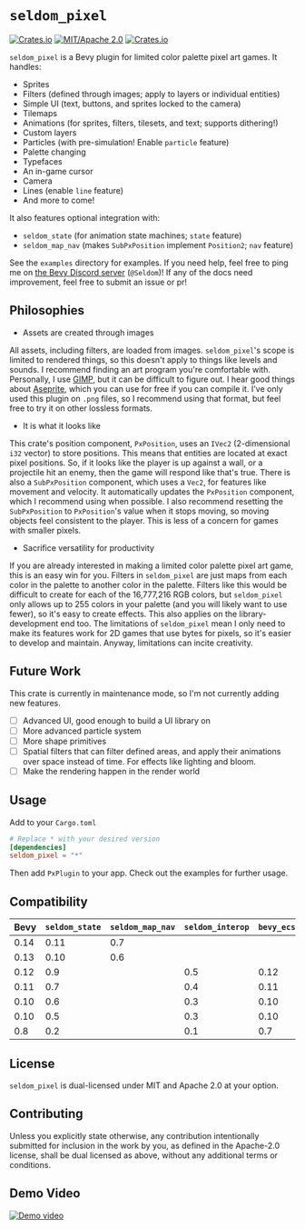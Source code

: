 # `seldom_pixel`

[![Crates.io](https://img.shields.io/crates/v/seldom_pixel.svg)](https://crates.io/crates/seldom_pixel)
[![MIT/Apache 2.0](https://img.shields.io/badge/license-MIT%2FApache-blue.svg)](https://github.com/Seldom-SE/seldom_pixel#license)
[![Crates.io](https://img.shields.io/crates/d/seldom_pixel.svg)](https://crates.io/crates/seldom_pixel)

`seldom_pixel` is a Bevy plugin for limited color palette pixel art games. It handles:

- Sprites
- Filters (defined through images; apply to layers or individual entities)
- Simple UI (text, buttons, and sprites locked to the camera)
- Tilemaps
- Animations (for sprites, filters, tilesets, and text; supports dithering!)
- Custom layers
- Particles (with pre-simulation! Enable `particle` feature)
- Palette changing
- Typefaces
- An in-game cursor
- Camera
- Lines (enable `line` feature)
- And more to come!

It also features optional integration with:

- `seldom_state` (for animation state machines; `state` feature)
- `seldom_map_nav` (makes `SubPxPosition` implement `Position2`; `nav` feature)

See the `examples` directory for examples. If you need help, feel free to ping me
on [the Bevy Discord server](https://discord.com/invite/bevy) (`@Seldom`)! If any of the docs
need improvement, feel free to submit an issue or pr!

## Philosophies

- Assets are created through images

All assets, including filters, are loaded from images. `seldom_pixel`'s scope is limited
to rendered things, so this doesn't apply to things like levels and sounds. I recommend
finding an art program you're comfortable with. Personally, I use [GIMP](https://www.gimp.org/),
but it can be difficult to figure out. I hear good things
about [Aseprite](https://github.com/aseprite/aseprite/), which you can use for free if you
can compile it. I've only used this plugin on `.png` files, so I recommend using that format,
but feel free to try it on other lossless formats.

- It is what it looks like

This crate's position component, `PxPosition`, uses an `IVec2` (2-dimensional `i32` vector)
to store positions. This means that entities are located at exact pixel positions.
So, if it looks like the player is up against a wall, or a projectile hit an enemy, then the game
will respond like that's true. There is also a `SubPxPosition` component, which uses a `Vec2`,
for features like movement and velocity. It automatically updates the `PxPosition` component,
which I recommend using when possible. I also recommend resetting the `SubPxPosition`
to `PxPosition`'s value when it stops moving, so moving objects feel consistent to the player.
This is less of a concern for games with smaller pixels.

- Sacrifice versatility for productivity

If you are already interested in making a limited color palette pixel art game,
this is an easy win for you. Filters in `seldom_pixel` are just maps from each color
in the palette to another color in the palette. Filters like this would be difficult to create
for each of the 16,777,216 RGB colors, but `seldom_pixel` only allows up to 255 colors
in your palette (and you will likely want to use fewer), so it's easy to create effects.
This also applies on the library-development end too. The limitations of `seldom_pixel` mean
I only need to make its features work for 2D games that use bytes for pixels, so it's easier
to develop and maintain. Anyway, limitations can incite creativity.

## Future Work

This crate is currently in maintenance mode, so I'm not currently adding new features.

- [ ] Advanced UI, good enough to build a UI library on
- [ ] More advanced particle system
- [ ] More shape primitives
- [ ] Spatial filters that can filter defined areas, and apply their animations over space
      instead of time. For effects like lighting and bloom.
- [ ] Make the rendering happen in the render world

## Usage

Add to your `Cargo.toml`

```toml
# Replace * with your desired version
[dependencies]
seldom_pixel = "*"
```

Then add `PxPlugin` to your app. Check out the examples for further usage.

## Compatibility

| Bevy | `seldom_state` | `seldom_map_nav` | `seldom_interop` | `bevy_ecs_tilemap` | `seldom_pixel` |
| ---- | -------------- | ---------------- | ---------------- | ------------------ | -------------- |
| 0.14 | 0.11           | 0.7              |                  |                    | 0.7            |
| 0.13 | 0.10           | 0.6              |                  |                    | 0.6            |
| 0.12 | 0.9            |                  | 0.5              | 0.12               | 0.5            |
| 0.11 | 0.7            |                  | 0.4              | 0.11               | 0.4            |
| 0.10 | 0.6            |                  | 0.3              | 0.10               | 0.3            |
| 0.10 | 0.5            |                  | 0.3              | 0.10               | 0.2            |
| 0.8  | 0.2            |                  | 0.1              | 0.7                | 0.1            |

## License

`seldom_pixel` is dual-licensed under MIT and Apache 2.0 at your option.

## Contributing

Unless you explicitly state otherwise, any contribution intentionally submitted for inclusion
in the work by you, as defined in the Apache-2.0 license, shall be dual licensed as above,
without any additional terms or conditions.

## Demo Video

[![Demo video](https://img.youtube.com/vi/pmTPdGxYVYw/maxresdefault.jpg)](https://youtu.be/pmTPdGxYVYw)
